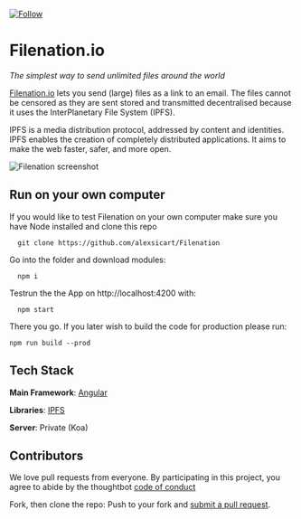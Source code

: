 [![Follow](https://img.shields.io/twitter/follow/Filenation_io.svg?style=social&label=Follow)](https://twitter.com/Filenation_io)
# Filenation.io

_The simplest way to send unlimited files around the world_

[Filenation.io](https://Filenation.io) lets you send (large) files as a link to an email. The files cannot be censored as they are sent stored and transmitted decentralised because it uses the InterPlanetary File System (IPFS).

IPFS is a media distribution protocol, addressed by content and identities. IPFS enables the creation of completely distributed applications. It aims to make the web faster, safer, and more open.

![Filenation screenshot](/screenshots/filenation.png)

## Run on your own computer

If you would like to test Filenation on your own computer make sure you have Node installed and clone this repo

      git clone https://github.com/alexsicart/Filenation

Go into the folder and download modules:

      npm i


Testrun the the App on http://localhost:4200 with:

      npm start

There you go. If you later wish to build the code for production please run:

    npm run build --prod



## Tech Stack

**Main Framework**: [Angular](https://angular.io/)

**Libraries**: [IPFS](https://ipfs.io/)

**Server**: Private (Koa)

## Contributors

We love pull requests from everyone. By participating in this project, you agree to abide by the thoughtbot
[code of conduct](https://thoughtbot.com/open-source-code-of-conduct)

Fork, then clone the repo:
Push to your fork and  [submit a pull request](https://github.com/alexsicart/Decentralized-Cloud/pull/new/gh-pages).
